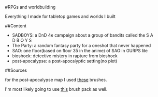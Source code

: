 #RPGs and worldbuilding

Everything I made for tabletop games and worlds I built

##Content 

* SADBOYS: a DnD 4e campaign about a group of bandits called the S A D B O Y S
* The Party: a random fantasy party for a oneshot that never happened
* SAO: one floor(based on floor 35 in the anime) of SAO in GURPS lite
* bioshock: detective mistery in rapture from bioshock
* post-apocalypse: a post-apocalyptic setting(no plot)

##Sources

for the post-apocalypse map I used [these](http://captscott.deviantart.com/art/Fantasy-Brush-Pack-01-191047320) brushes.

I'm most likely going to use [this](http://starraven.deviantart.com/art/Sketchy-Cartography-Brushes-198264358) brush pack as well.
